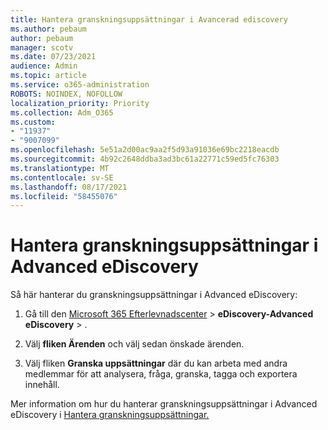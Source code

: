 ```yaml
---
title: Hantera granskningsuppsättningar i Avancerad ediscovery
ms.author: pebaum
author: pebaum
manager: scotv
ms.date: 07/23/2021
audience: Admin
ms.topic: article
ms.service: o365-administration
ROBOTS: NOINDEX, NOFOLLOW
localization_priority: Priority
ms.collection: Adm_O365
ms.custom:
- "11937"
- "9007099"
ms.openlocfilehash: 5e51a2d00ac9aa2f5d93a91036e69bc2218eacdb
ms.sourcegitcommit: 4b92c2648ddba3ad3bc61a22771c59ed5fc76303
ms.translationtype: MT
ms.contentlocale: sv-SE
ms.lasthandoff: 08/17/2021
ms.locfileid: "58455076"
---
```

# <a name="managing-review-sets-in-advanced-ediscovery"></a>Hantera granskningsuppsättningar i Advanced eDiscovery

Så här hanterar du granskningsuppsättningar i Advanced eDiscovery:

1. Gå till den [Microsoft 365 Efterlevnadscenter](https://compliance.microsoft.com/)  >  **eDiscovery-Advanced eDiscovery**  >  .

1. Välj **fliken Ärenden** och välj sedan önskade ärenden.

1. Välj fliken **Granska uppsättningar** där du kan arbeta med andra medlemmar för att analysera, fråga, granska, tagga och exportera innehåll.

Mer information om hur du hanterar granskningsuppsättningar i Advanced eDiscovery i [Hantera granskningsuppsättningar.](https://docs.microsoft.com/microsoft-365/compliance/managing-review-sets)